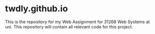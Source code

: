 # twdly.github.io

This is the repository for my Web Assignment for 31268 Web Systems at uni. This repository will contain all relevant code for this project.
